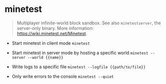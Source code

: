 # minetest
> Multiplayer infinite-world block sandbox.
> See also `minetestserver`, the server-only binary.
> More information: <https://wiki.minetest.net/Minetest>.

- Start minetest in client mode
`minetest`

- Start minetest in server mode by hosting a specific world
`minetest --server --world {{name}}`

- Write logs to a specific file
`minetest --logfile {{path/to/file}}`

- Only write errors to the console
`minetest --quiet`
